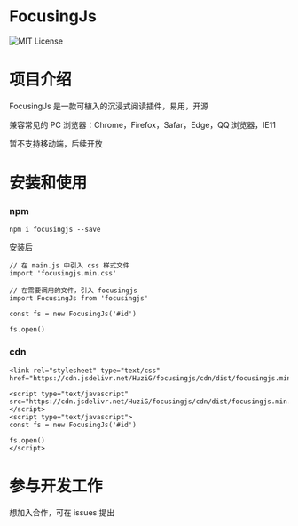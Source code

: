 # FocusingJs

<!-- Badge -->
![MIT License](https://img.shields.io/badge/License-MIT-blue)

# 项目介绍

FocusingJs 是一款可植入的沉浸式阅读插件，易用，开源 

[//]: # ([试试看]&#40;https://spacingjs.com&#41;)

[//]: # (![]&#40;screenshot.png&#41;)

兼容常见的 PC 浏览器：Chrome，Firefox，Safar，Edge，QQ 浏览器，IE11

暂不支持移动端，后续开放

# 安装和使用

### npm

```
npm i focusingjs --save
```

安装后

```
// 在 main.js 中引入 css 样式文件
import 'focusingjs.min.css'

// 在需要调用的文件，引入 focusingjs
import FocusingJs from 'focusingjs'

const fs = new FocusingJs('#id')

fs.open()
```

### cdn

```
<link rel="stylesheet" type="text/css" href="https://cdn.jsdelivr.net/HuziG/focusingjs/cdn/dist/focusingjs.min.css"/>

<script type="text/javascript" src="https://cdn.jsdelivr.net/HuziG/focusingjs/cdn/dist/focusingjs.min.js"></script>
<script type="text/javascript">
const fs = new FocusingJs('#id')

fs.open()
</script>  
```

[//]: # (# 安装视频)

[//]: # (可以通过视频，更加直观地去学习使用)

# 参与开发工作
想加入合作，可在 issues 提出

